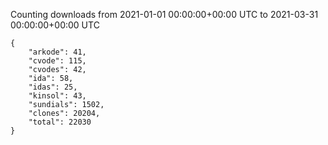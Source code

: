 
Counting downloads from 2021-01-01 00:00:00+00:00 UTC to 2021-03-31 00:00:00+00:00 UTC

```
{
    "arkode": 41,
    "cvode": 115,
    "cvodes": 42,
    "ida": 58,
    "idas": 25,
    "kinsol": 43,
    "sundials": 1502,
    "clones": 20204,
    "total": 22030
}
```

